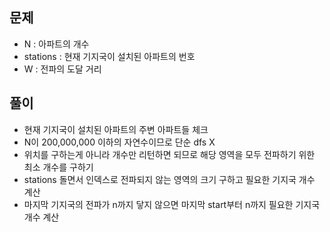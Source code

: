 ## 문제
- N : 아파트의 개수
- stations : 현재 기지국이 설치된 아파트의 번호
- W : 전파의 도달 거리

## 풀이
- 현재 기지국이 설치된 아파트의 주변 아파트들 체크
- N이 200,000,000 이하의 자연수이므로 단순 dfs X
- 위치를 구하는게 아니라 개수만 리턴하면 되므로 해당 영역을 모두 전파하기 위한 최소 개수를 구하기
- stations 돌면서 인덱스로 전파되지 않는 영역의 크기 구하고 필요한 기지국 개수 계산
- 마지막 기지국의 전파가 n까지 닿지 않으면 마지막 start부터 n까지 필요한 기지국 개수 계산

